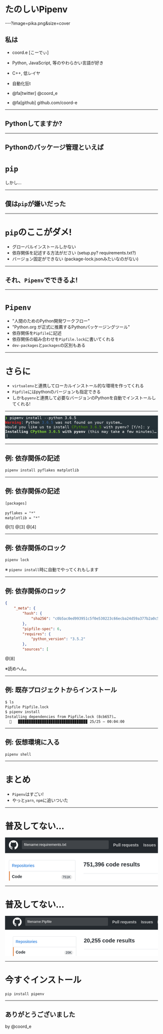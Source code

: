# たのしいPipenv

---?image=pika.png&size=cover

## 私は

- coord.e [こーでぃ]
- Python, JavaScript, 等のやわらかい言語が好き
- C++, 低レイヤ
- 自動化狂t

- @fa[twitter] @coord\_e
- @fa[github] github.com/coord-e

---

## Pythonしてますか?

---

## Pythonのパッケージ管理といえば
# `pip`

しかし...

---

## 僕は`pip`が嫌いだった

---

# `pip`のここがダメ!

- グローバルインストールしかない
- 依存関係を記述する方法がださい (setup.py? requirements.txt?)
- バージョン固定ができない (package-lock.jsonみたいなのがない)

---

## それ、`Pipenv`でできるよ!

---

# `Pipenv`

- "人間のためのPython開発ワークフロー"
- "Python.org が正式に推薦するPythonパッケージングツール"
- 依存関係を`Pipfile`に記述
- 依存関係の組み合わせを`Pipfile.lock`に書いてくれる
- `dev-packages`と`packages`の区別もある

---

# さらに

- `virtualenv`と連携してローカルインストール的な環境を作ってくれる
- `Pipfile`にはpythonのバージョンも指定できる
- しかも`pyenv`と連携して必要なバージョンのPythonを自動でインストールしてくれる!

---

![pyenv](pyenv.png)

---

## 例: 依存関係の記述

```bash
pipenv install pyflakes matplotlib
```

---

## 例: 依存関係の記述

```
[packages]

pyflakes = "*"
matplotlib = "*"
```

@[1] @[3] @[4]

---

## 例: 依存関係のロック

```
pipenv lock
```

※ `pipenv install`時に自動でやってくれもします

---

## 例: 依存関係のロック

```json
{
    "_meta": {
        "hash": {
            "sha256": "c0b5ac0ed993951c5f0e530223c66ecba24d59a377b2a0c594f2845476282683"
        },
        "pipfile-spec": 6,
        "requires": {
            "python_version": "3.5.2"
        },
        "sources": [
```

@[8]

※読めへん。

---

## 例: 既存プロジェクトからインストール

```shell
$ ls
Pipfile Pipfile.lock
$ pipenv install
Installing dependencies from Pipfile.lock (8cb657)…
  🐍   ▉▉▉▉▉▉▉▉▉▉▉▉▉▉▉▉▉▉▉▉▉▉▉▉▉▉▉▉▉▉▉▉ 25/25 — 00:04:00
```

---

## 例: 仮想環境に入る

```shell
pipenv shell
```

---

# まとめ

- `Pipenv`はすごい!
- やっと`yarn`, `npm`に追いついた

---

# 普及してない...

![requirements.txts](require-num.png)

---

# 普及してない...

![pipenv](pipenv-num.png)

---

# 今すぐインストール

```
pip install pipenv
```

---

## ありがとうございました

by @coord\_e
